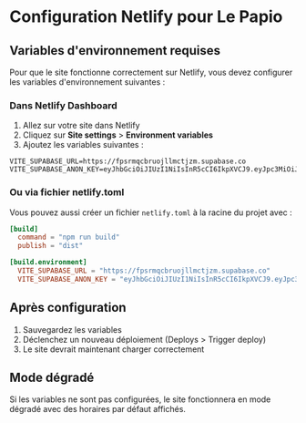 # Configuration Netlify pour Le Papio

## Variables d'environnement requises

Pour que le site fonctionne correctement sur Netlify, vous devez configurer les variables d'environnement suivantes :

### Dans Netlify Dashboard

1. Allez sur votre site dans Netlify
2. Cliquez sur **Site settings** > **Environment variables**
3. Ajoutez les variables suivantes :

```
VITE_SUPABASE_URL=https://fpsrmqcbruojllmctjzm.supabase.co
VITE_SUPABASE_ANON_KEY=eyJhbGciOiJIUzI1NiIsInR5cCI6IkpXVCJ9.eyJpc3MiOiJzdXBhYmFzZSIsInJlZiI6ImZwc3JtcWNicnVvamxsbWN0anptIiwicm9sZSI6ImFub24iLCJpYXQiOjE3NjAyNzI5NjIsImV4cCI6MjA3NTg0ODk2Mn0.xGD7L2lU1e6y_m1fkUl_77FUAmHCk7beQ3aijNfY8hk
```

### Ou via fichier netlify.toml

Vous pouvez aussi créer un fichier `netlify.toml` à la racine du projet avec :

```toml
[build]
  command = "npm run build"
  publish = "dist"

[build.environment]
  VITE_SUPABASE_URL = "https://fpsrmqcbruojllmctjzm.supabase.co"
  VITE_SUPABASE_ANON_KEY = "eyJhbGciOiJIUzI1NiIsInR5cCI6IkpXVCJ9.eyJpc3MiOiJzdXBhYmFzZSIsInJlZiI6ImZwc3JtcWNicnVvamxsbWN0anptIiwicm9sZSI6ImFub24iLCJpYXQiOjE3NjAyNzI5NjIsImV4cCI6MjA3NTg0ODk2Mn0.xGD7L2lU1e6y_m1fkUl_77FUAmHCk7beQ3aijNfY8hk"
```

## Après configuration

1. Sauvegardez les variables
2. Déclenchez un nouveau déploiement (Deploys > Trigger deploy)
3. Le site devrait maintenant charger correctement

## Mode dégradé

Si les variables ne sont pas configurées, le site fonctionnera en mode dégradé avec des horaires par défaut affichés.
